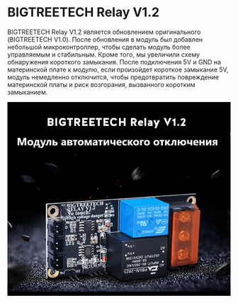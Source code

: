 # BIGTREETECH Relay V1.2

BIGTREETECH Relay V1.2 является обновлением оригинального (BIGTREETECH V1.0). После обновления в модуль был добавлен небольшой микроконтроллер, чтобы сделать модуль более управляемым и стабильным. Кроме того, мы увеличили схему обнаружения короткого замыкания. После подключения 5V и GND на материнской плате к модулю, если произойдет короткое замыкание 5V, модуль немедленно отключится, чтобы предотвратить повреждение материнской платы и риск возгорания, вызванного коротким замыканием.

<img align="cener" width=800 src="Images/BTT Relay V1.2_1ru.jpg">
